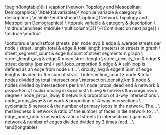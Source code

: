 \begin{longtable}{lll}
\caption{Network Topology and Metropolitan Demographics}
\label{tbl:variables}\\
\toprule
                 variable & category &                                        description \\
\midrule
\endfirsthead
\caption[]{Network Topology and Metropolitan Demographics} \\
\toprule
                 variable & category &                                        description \\
\midrule
\endhead
\midrule
\multicolumn{3}{r}{{Continued on next page}} \\
\midrule
\endfoot

\bottomrule
\endlastfoot
  streets\_per\_node\_avg &     edge &                           average streets per node \\
    street\_length\_total &     edge &          total length (meters) of streets in graph \\
   street\_segment\_count &     edge &                  count of street segments in graph \\
      street\_length\_avg &     edge &                                 mean street length \\
      street\_density\_km &     edge &                            street density (per km) \\
   self\_loop\_proportion &     edge & A self-loop is defined as an edge from node u t... \\
            circuity\_avg &     edge & Sum of edge lengths divided by the sum of strai... \\
      intersection\_count &     node &         total nodes divided by total intersections \\
intersection\_density\_km &     node &              nodes divided by intersections per km \\
   node\_props\_dead\_end &  network &             proportion of nodes ending in dead end \\
                   k\_avg &  network &                                average node degree \\
        node\_props\_3way &  network &                  proprotion of 3-way intersections \\
        node\_props\_4way &  network &                  proportion of 4-way intersections \\
               cyclomatic &  network & the number of primary loops in the network. The... \\
               meshedness &  network & ratio of the number of faces in the network to ... \\
        edge\_node\_ratio &  network &                  ratio of streets to intersections \\
                    gamma &  network & number of edges divided divided by 3 times (nod... \\
\end{longtable}
